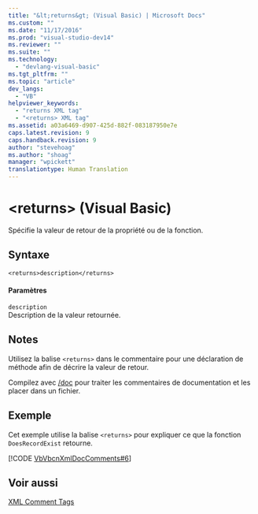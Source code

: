 ```yaml
---
title: "&lt;returns&gt; (Visual Basic) | Microsoft Docs"
ms.custom: ""
ms.date: "11/17/2016"
ms.prod: "visual-studio-dev14"
ms.reviewer: ""
ms.suite: ""
ms.technology: 
  - "devlang-visual-basic"
ms.tgt_pltfrm: ""
ms.topic: "article"
dev_langs: 
  - "VB"
helpviewer_keywords: 
  - "returns XML tag"
  - "<returns> XML tag"
ms.assetid: a03a6469-d907-425d-882f-083187950e7e
caps.latest.revision: 9
caps.handback.revision: 9
author: "stevehoag"
ms.author: "shoag"
manager: "wpickett"
translationtype: Human Translation
---
```

# &lt;returns&gt; (Visual Basic)
Spécifie la valeur de retour de la propriété ou de la fonction.  
  
## Syntaxe  
  
```  
<returns>description</returns>  
```  
  
#### Paramètres  
 `description`  
 Description de la valeur retournée.  
  
## Notes  
 Utilisez la balise `<returns>` dans le commentaire pour une déclaration de méthode afin de décrire la valeur de retour.  
  
 Compilez avec [\/doc](../../../visual-basic/reference/command-line-compiler/doc.md) pour traiter les commentaires de documentation et les placer dans un fichier.  
  
## Exemple  
 Cet exemple utilise la balise `<returns>` pour expliquer ce que la fonction `DoesRecordExist` retourne.  
  
 [!CODE [VbVbcnXmlDocComments#6](../CodeSnippet/VS_Snippets_VBCSharp/VbVbcnXmlDocComments#6)]  
  
## Voir aussi  
 [XML Comment Tags](../../../visual-basic/language-reference/xmldoc/recommended-xml-tags-for-documentation-comments.md)